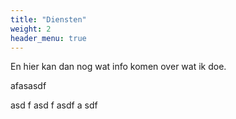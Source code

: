 ```yaml
---
title: "Diensten"
weight: 2
header_menu: true
---
```


En hier kan dan nog wat info komen over wat ik doe.












afasasdf

asd
f
asd
f
asdf
a
sdf
